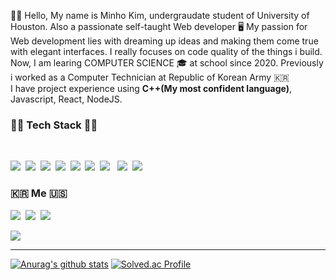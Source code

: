 🙌🏻 Hello, My name is Minho Kim, undergraudate student of University of Houston. Also a passionate self-taught Web developer 🖥
My passion for Web development lies with dreaming up ideas and making them come true with elegant interfaces.
I really focuses on code quality of the things i build.
<br>
Now, I am learing COMPUTER SCIENCE 🎓 at school since 2020.
Previously i worked as a Computer Technician at Republic of Korean Army 🇰🇷
<br>
I have project experience using **C++(My most confident language)**, Javascript, React, NodeJS.

<h3>💪🏻 Tech Stack  💪🏻</h3>
<br>
<p>
  <img src="https://img.shields.io/badge/C++-00599C?style=flat-square&logo=C%2B%2B&logoColor=white"/></a>&nbsp 
  <img src="https://img.shields.io/badge/C-A8B9CC?style=flat-square&logo=C&logoColor=white"/></a>&nbsp
  <img src="https://img.shields.io/badge/JavaScript-F7DF1E?style=flat-square&logo=JavaScript&logoColor=white"/></a>&nbsp 
  <img src="https://img.shields.io/badge/HTML5-E34F26?style=flat-square&logo=HTML5&logoColor=white"/></a>&nbsp 
  <img src="https://img.shields.io/badge/css-1572B6?style=flat-square&logo=css3&logoColor=white"/></a>&nbsp
  <img src="https://img.shields.io/badge/React-61DAFB?style=flat-square&logo=React&logoColor=white"/></a>&nbsp
  <img src="https://img.shields.io/badge/Node.js-339933?style=flat-square&logo=Node.js&logoColor=white"/></a> &nbsp
  <img src="https://img.shields.io/badge/Mysql-E6B91E?style=flat-square&logo=MySql&logoColor=white"/></a>&nbsp 
  <img src="https://img.shields.io/badge/MongoDB-47A248?style=flat-square&logo=MongoDB&logoColor=white"/></a> &nbsp
</p>

<h3>🇰🇷 Me 🇺🇸 </h3>
<p>
<a href="https://blog.naver.com/music4537"><img src="https://img.shields.io/badge/Tech%20Blog-11B48A?style=flat-square&logo=Vimeo&logoColor=white&link=https://blog.naver.com/music4537"/></a>&nbsp
<a href="https://www.instagram.com/xxalsgh0203/"><img src="https://img.shields.io/badge/Instagram-E4405F?style=flat-square&logo=Instagram&logoColor=white&link=https://www.instagram.com/xxalsgh0203/"/></a>&nbsp
<a href="mailto:xxalsgh0203@gmail.com"><img src="https://img.shields.io/badge/Gmail-d14836?style=flat-square&logo=Gmail&logoColor=white&link=xxalsgh0203@gmail.com"/></a>
</p>
<a href="https://hits.seeyoufarm.com"><img src="https://hits.seeyoufarm.com/api/count/incr/badge.svg?url=https%3A%2F%2Fgithub.com%2Fxxalsgh0203&count_bg=%238EC8D9&title_bg=%23A2406F&icon=&icon_color=%2330C799&title=hits&edge_flat=true"/></a>

- - -

[![Anurag's github stats](https://github-readme-stats.vercel.app/api?username=xxalsgh0203&show_icons=true&theme=radical)](https://github.com/xxalsgh0203/github-readme-stats)
[![Solved.ac Profile](http://mazassumnida.wtf/api/v2/generate_badge?boj=craalsgh97)](https://solved.ac/craalsgh97)
